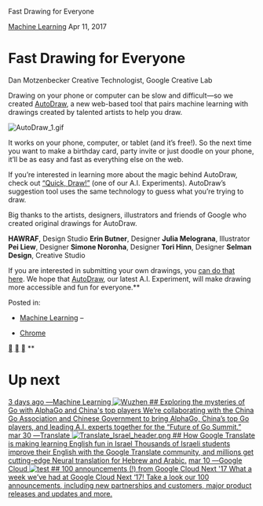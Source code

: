 Fast Drawing for Everyone

 [Machine Learning](https://www.blog.google/topics/machine-learning/)   Apr 11, 2017

#  Fast Drawing for Everyone

 Dan Motzenbecker
 Creative Technologist,   Google Creative Lab

Drawing on your phone or computer can be slow and difficult—so we created [AutoDraw](https://www.autodraw.com/), a new web-based tool that pairs machine learning with drawings created by talented artists to help you draw.

 ![AutoDraw_1.gif](../_resources/8b5c6219ac4600c404714d4f20b5bbed.gif)

It works on your phone, computer, or tablet (and it’s free!). So the next time you want to make a birthday card, party invite or just doodle on your phone, it’ll be as easy and fast as everything else on the web.

If you’re interested in learning more about the magic behind AutoDraw, check out [“Quick, Draw!”](https://quickdraw.withgoogle.com/) (one of our A.I. Experiments). AutoDraw’s suggestion tool uses the same technology to guess what you’re trying to draw.

Big thanks to the artists, designers, illustrators and friends of Google who created original drawings for AutoDraw.

**HAWRAF**, Design Studio
**Erin Butner**, Designer
**Julia Melograna**, Illustrator
**Pei Liew**, Designer
**Simone Noronha**, Designer
**Tori Hinn**, Designer
**Selman Design**, Creative Studio

If you are interested in submitting your own drawings, you [can do that here](https://www.autodraw.com/artists). We hope that [AutoDraw](http://www.autodraw.com/), our latest A.I. Experiment, will make drawing more accessible and fun for everyone.**

  Posted in:

- [Machine Learning](https://www.blog.google/topics/machine-learning/)  –

- [Chrome](https://www.blog.google/products/chrome/)

 []()  []()  []()  **

# Up next

 [  3 days ago   ―Machine Learning              ![Wuzhen](../_resources/d6d65c2dcb960c3754c1682363f57277.jpg)           ## Exploring the mysteries of Go with AlphaGo and China's top players    We’re collaborating with the China Go Association and Chinese Government to bring AlphaGo, China’s top Go players, and leading A.I. experts together for the “Future of Go Summit.”](https://www.blog.google/topics/google-asia/exploring-mysteries-go-alphago-and-chinas-top-players/)  [  mar 30   ―Translate              ![Translate_Israel_header.png](../_resources/6ec32bc80d43352f49c7d034c58c3b39.png)           ## How Google Translate is making learning English fun in Israel    Thousands of Israeli students improve their English with the Google Translate community, and millions get cutting-edge Neural translation for Hebrew and Arabic.](https://www.blog.google/products/translate/how-google-translate-making-learning-english-fun-israel/)  [  mar 10   ―Google Cloud              ![test](../_resources/5d319252e1054ee147619695cb4a0c83.png)           ## 100 announcements (!) from Google Cloud Next '17    What a week we’ve had at Google Cloud Next ‘17! Take a look our 100 announcements, including new partnerships and customers, major product releases and updates and more.](https://www.blog.google/topics/google-cloud/100-announcements-google-cloud-next-17/)